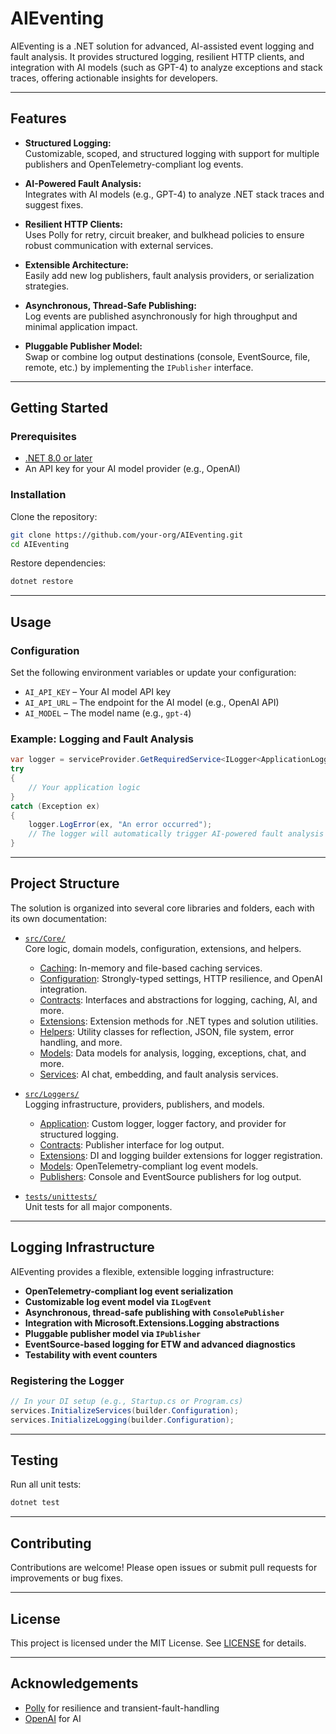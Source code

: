 # AIEventing

AIEventing is a .NET solution for advanced, AI-assisted event logging and fault analysis. It provides structured logging, resilient HTTP clients, and integration with AI models (such as GPT-4) to analyze exceptions and stack traces, offering actionable insights for developers.

---

## Features

- **Structured Logging:**  
  Customizable, scoped, and structured logging with support for multiple publishers and OpenTelemetry-compliant log events.

- **AI-Powered Fault Analysis:**  
  Integrates with AI models (e.g., GPT-4) to analyze .NET stack traces and suggest fixes.

- **Resilient HTTP Clients:**  
  Uses Polly for retry, circuit breaker, and bulkhead policies to ensure robust communication with external services.

- **Extensible Architecture:**  
  Easily add new log publishers, fault analysis providers, or serialization strategies.

- **Asynchronous, Thread-Safe Publishing:**  
  Log events are published asynchronously for high throughput and minimal application impact.

- **Pluggable Publisher Model:**  
  Swap or combine log output destinations (console, EventSource, file, remote, etc.) by implementing the `IPublisher` interface.

---

## Getting Started

### Prerequisites

- [.NET 8.0 or later](https://dotnet.microsoft.com/download)
- An API key for your AI model provider (e.g., OpenAI)

### Installation

Clone the repository:

```sh
git clone https://github.com/your-org/AIEventing.git
cd AIEventing
```

Restore dependencies:

```sh
dotnet restore
```

---

## Usage

### Configuration

Set the following environment variables or update your configuration:

- `AI_API_KEY` – Your AI model API key
- `AI_API_URL` – The endpoint for the AI model (e.g., OpenAI API)
- `AI_MODEL` – The model name (e.g., `gpt-4`)

### Example: Logging and Fault Analysis

```csharp
var logger = serviceProvider.GetRequiredService<ILogger<ApplicationLogger>>();
try
{
    // Your application logic
}
catch (Exception ex)
{
    logger.LogError(ex, "An error occurred");
    // The logger will automatically trigger AI-powered fault analysis
}
```

---

## Project Structure

The solution is organized into several core libraries and folders, each with its own documentation:

- [`src/Core/`](src/Core/)  
  Core logic, domain models, configuration, extensions, and helpers.
  - [Caching](src/Core/Caching/README.md): In-memory and file-based caching services.
  - [Configuration](src/Core/Configuration/README.md): Strongly-typed settings, HTTP resilience, and OpenAI integration.
  - [Contracts](src/Core/Contracts/README.md): Interfaces and abstractions for logging, caching, AI, and more.
  - [Extensions](src/Core/Extensions/README.md): Extension methods for .NET types and solution utilities.
  - [Helpers](src/Core/Helpers/README.md): Utility classes for reflection, JSON, file system, error handling, and more.
  - [Models](src/Core/Models/README.md): Data models for analysis, logging, exceptions, chat, and more.
  - [Services](src/Core/Services/README.md): AI chat, embedding, and fault analysis services.

- [`src/Loggers/`](src/Loggers/)  
  Logging infrastructure, providers, publishers, and models.
  - [Application](src/Loggers/Application/README.md): Custom logger, logger factory, and provider for structured logging.
  - [Contracts](src/Loggers/Contracts/README.md): Publisher interface for log output.
  - [Extensions](src/Loggers/Extensions/README.md): DI and logging builder extensions for logger registration.
  - [Models](src/Loggers/Models/README.md): OpenTelemetry-compliant log event models.
  - [Publishers](src/Loggers/Publishers/README.md): Console and EventSource publishers for log output.

- [`tests/unittests/`](tests/unittests/)  
  Unit tests for all major components.

---

## Logging Infrastructure

AIEventing provides a flexible, extensible logging infrastructure:

- **OpenTelemetry-compliant log event serialization**
- **Customizable log event model via `ILogEvent`**
- **Asynchronous, thread-safe publishing with `ConsolePublisher`**
- **Integration with Microsoft.Extensions.Logging abstractions**
- **Pluggable publisher model via `IPublisher`**
- **EventSource-based logging for ETW and advanced diagnostics**
- **Testability with event counters**

### Registering the Logger

```csharp
// In your DI setup (e.g., Startup.cs or Program.cs)
services.InitializeServices(builder.Configuration);
services.InitializeLogging(builder.Configuration);
```

---

## Testing

Run all unit tests:

```sh
dotnet test
```

---

## Contributing

Contributions are welcome! Please open issues or submit pull requests for improvements or bug fixes.

---

## License

This project is licensed under the MIT License. See [LICENSE](LICENSE) for details.

---

## Acknowledgements

- [Polly](https://github.com/App-vNext/Polly) for resilience and transient-fault-handling
- [OpenAI](https://openai.com/) for AI